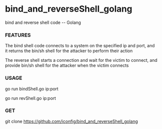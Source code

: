 # bind_and_reverseShell_golang

bind and reverse shell code -- Golang


<h3>FEATURES</h3>
<p> The bind shell code connects to a system on the specified ip and port, and it returns the bin/sh shell for the attacker to perform their action</p>
<p> The reverse shell starts a connection and wait for the victim to connect, and provide bin/sh shell for the attacker when the victim connects</p>

<h3>USAGE</h3>

go run bindShell.go ip:port

go run revShell.go ip:port 


<h3>GET</h3>

git clone https://github.com/iconfig/bind_and_reverseShell_golang
